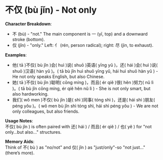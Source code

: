 # **不仅 (bù jǐn) - Not only**

**Character Breakdown**:  
- 不 (bù) - "not." The main component is 一 (yī, top) and a downward stroke (bottom).  
- 仅 (jǐn) - "only." Left: 亻 (rén, person radical); right: 尽 (jìn, to exhaust).

**Examples**:  
- 他( tā )不仅( bù jǐn )会( huì )说( shuō )英语( yīng yǔ )，还( hái )会( huì )说( shuō )汉语( hàn yǔ )。( tā bù jǐn huì shuō yīng yǔ, hái huì shuō hàn yǔ ) - He not only speaks English, but also Chinese.  
- 她( tā )不仅( bù jǐn )聪明( cōng míng )，而且( ér qiě )很( hěn )努力( nǔ lì )。( tā bù jǐn cōng míng, ér qiě hěn nǔ lì ) - She is not only smart, but also hardworking.  
- 我们( wǒ men )不仅( bù jǐn )是( shì )同事( tóng shì )，还是( hái shì )朋友( péng yǒu )。( wǒ men bù jǐn shì tóng shì, hái shì péng yǒu ) - We are not only colleagues, but also friends.

**Usage Notes**:  
不仅( bù jǐn ) is often paired with 还( hái ) / 而且( ér qiě ) / 也( yě ) for "not only…but also…" structures.

**Memory Aids**:  
Think of 不( bù ) as "no/not" and 仅( jǐn ) as "just/only"-so "not just…" (there’s more).